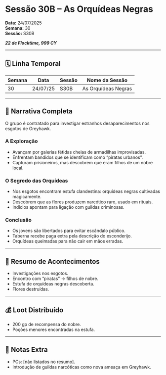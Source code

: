 # Sessão 30B – As Orquídeas Negras  
**Data:** 24/07/2025  
**Semana:** 30  
**Sessão:** S30B  

***22 de Flocktime, 999 CY***

---
## 🗓 Linha Temporal
| Semana | Data     | Sessão | Nome da Sessão      |
| ------ | -------- | ------ | ------------------- |
| 30     | 24/07/25 | S30B   | As Orquídeas Negras |

---

## 📖 Narrativa Completa
O grupo é contratado para investigar estranhos desaparecimentos nos esgotos de Greyhawk.  

### A Exploração
- Avançam por galerias fétidas cheias de armadilhas improvisadas.  
- Enfrentam bandidos que se identificam como “piratas urbanos”.  
- Capturam prisioneiros, mas descobrem que eram filhos de um nobre local.  

### O Segredo das Orquídeas
- Nos esgotos encontram estufa clandestina: orquídeas negras cultivadas magicamente.  
- Descobrem que as flores produzem narcótico raro, usado em rituais.  
- Indícios apontam para ligação com guildas criminosas.  

### Conclusão
- Os jovens são libertados para evitar escândalo público.  
- Taberna recebe paga extra pela descrição do esconderijo.  
- Orquídeas queimadas para não cair em mãos erradas.  

---

## 🎲 Resumo de Acontecimentos
- Investigações nos esgotos.  
- Encontro com “piratas” → filhos de nobre.  
- Estufa de orquídeas negras descoberta.  
- Flores destruídas.  

---

## 💰 Loot Distribuído
- 200 gp de recompensa do nobre.  
- Poções menores encontradas na estufa.  

---

## 🧾 Notas Extra
- PCs: [não listados no resumo].  
- Introdução de guildas narcóticas como nova ameaça em Greyhawk.  
